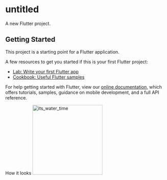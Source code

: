# untitled

A new Flutter project.

## Getting Started

This project is a starting point for a Flutter application.

A few resources to get you started if this is your first Flutter project:

- [Lab: Write your first Flutter app](https://flutter.dev/docs/get-started/codelab)
- [Cookbook: Useful Flutter samples](https://flutter.dev/docs/cookbook)

For help getting started with Flutter, view our
[online documentation](https://flutter.dev/docs), which offers tutorials,
samples, guidance on mobile development, and a full API reference.

How it looks
<img width="219" alt="its_water_time" src="https://user-images.githubusercontent.com/78756272/133898632-78acbc6a-20d1-4d4c-8b3c-03f3d2fde2c4.PNG">
